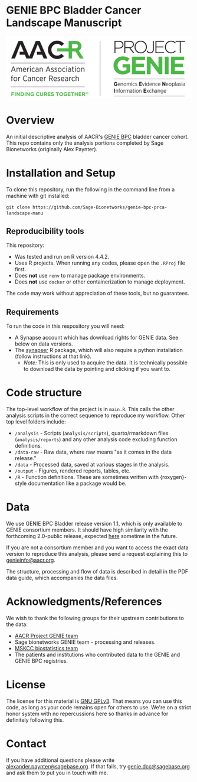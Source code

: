 
# GENIE BPC Bladder Cancer Landscape Manuscript

![GENIE logo](genie-logo-portal.jpeg)

# Overview

An initial descriptive analysis of AACR's [GENIE BPC](https://www.aacr.org/professionals/research/aacr-project-genie/bpc/) bladder cancer cohort.  This repo contains only the analysis portions completed by Sage Bionetworks (originally Alex Paynter).

# Installation and Setup

To clone this repository, run the following in the command line from a machine with git installed:

```
git clone https://github.com/Sage-Bionetworks/genie-bpc-prca-landscape-manu
```

## Reproducibility tools

This repository:
- Was tested and run on R version 4.4.2.
- Uses R projects.  When running any codes, please open the `.RProj` file first.  
- Does **not** use `renv` to manage package environments.
- Does **not** use `docker` or other containerization to manage deployment.

The code may work without appreciation of these tools, but no guarantees.

## Requirements

To run the code in this respository you will need:

- A Synapse account which has download rights for GENIE data.  See below on data versions.
- The [synapser](https://r-docs.synapse.org/articles/synapser.html) R package, which will also require a python installation (follow instructions at that link).
	- *Note:*  This is only used to acquire the data.  It is technically possible to download the data by pointing and clicking if you want to.

# Code structure

The top-level workflow of the project is in `main.R`.  This calls the other analysis scripts in the correct sequence to reproduce my workflow.  Other top level folders include:

- `/analysis` - Scripts (`analysis/scripts`), quarto/rmarkdown files (`analysis/reports`) and any other analysis code excluding function definitions.
- `/data-raw` - Raw data, where raw means "as it comes in the data release."
- `/data` - Processed data, saved at various stages in the analysis.
- `/output` - Figures, rendered reports, tables, etc.
- `/R` - Function definitions.  These are sometimes written with {roxygen}-style documentation like a package would be.


# Data

We use GENIE BPC Bladder release version 1.1, which is only available to GENIE consortium members.  It should have high similarity with the forthcoming  2.0-public release, expected [here](https://www.synapse.org/Synapse:syn27056172/wiki/616631) sometime in the future. 

If you are not a consortium member and you want to access the exact data version to reproduce this analysis, please send a request explaining this to genieinfo@aacr.org.

The structure, processing and flow of data is described in detail in the PDF data guide, which accompanies the data files.

# Acknowledgments/References

We wish to thank the following groups for their upstream contributions to the data:

- [AACR Project GENIE team](https://www.aacr.org/professionals/research/aacr-project-genie/about-us/)
- Sage bionetworks GENIE team - processing and releases.
- [MSKCC biostatistics team](https://www.mskcc.org/departments/epidemiology-biostatistics/biostatistics/project-genie-bpc-genomics-evidence-neoplasia-information-exchange-biopharma-collaborative)
- The patients and institutions who contributed data to the GENIE and GENIE BPC registries.

# License

The license for this material is [GNU GPLv3](https://choosealicense.com/licenses/gpl-3.0/).  That means you can use this code, as long as your code remains open for others to use.  We're on a strict honor system with no repercussions here so thanks in advance for definitely following this.

# Contact

If you have additional questions please write alexander.paynter@sagebase.org.  If that fails, try genie.dcc@sagebase.org and ask them to put you in touch with me.
